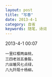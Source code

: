 ```yaml
---
layout: post
title: "写春"
date: 2013-4-1
category: 自省
keywords: 随笔，诗词
---
```


 2013-4-1 00:07

    一里红樱两亩桃，
    三四老翁五垂髫。
    六丝暖风七点绿，
    八九阡陌十杨柳。 
